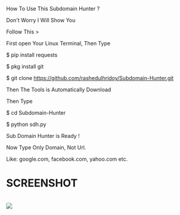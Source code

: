 How To Use This Subdomain Hunter ?

Don't Worry I Will Show You

Follow This >

First open Your Linux Terminal, Then Type

$ pip install requests

$ pkg install git

$ git clone https://github.com/rashedulhridoy/Subdomain-Hunter.git

Then The Tools is Automatically Download

Then Type

$ cd Subdomain-Hunter

$ python sdh.py

Sub Domain Hunter is Ready !

Now Type Only Domain, Not Url.

Like: google.com, facebook.com, yahoo.com etc.


<h1> SCREENSHOT </h1>
<br>
<img src="https://github.com/rashedulhridoy/Subdomain-Hunter/assets/150352851/445d626b-9ce3-465b-9159-83f960115523" size= 300px>

